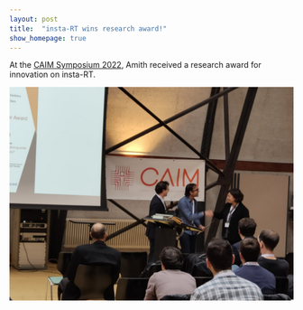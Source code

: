 ```yaml
---
layout: post
title:  "insta-RT wins research award!"
show_homepage: true
---
```


At the [CAIM Symposium 2022](https://www.caim.unibe.ch/about_us/news_and_events/review_caim_research_symposium/index_eng.html), Amith received a research award for innovation on insta-RT.

<style>
.center-content {
    text-align: center;
}
.tweet {
    width: 550px;
    padding: unset;
    margin: unset;
    border: unset;
    box-shadow: unset;
}
</style>

<div class="center-content">
<a href="https://x.com/MKugemann/status/1595754439700525057">
<img class="tweet" src="/assets/images/caim-innovation-award.jpeg" alt="Amith receiving the innovation award">
</a>
</div>